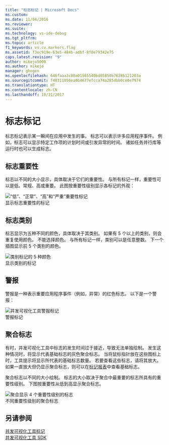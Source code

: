 ```yaml
---
title: "标志标记 | Microsoft Docs"
ms.custom: 
ms.date: 11/04/2016
ms.reviewer: 
ms.suite: 
ms.technology: vs-ide-debug
ms.tgt_pltfrm: 
ms.topic: article
f1_keywords: vs.cv.markers.flag
ms.assetid: f3ec919e-63e5-484b-adbf-8f0e79342e75
caps.latest.revision: "9"
author: mikejo5000
ms.author: mikejo
manager: ghogen
ms.openlocfilehash: 646faaa3c80a01565540bd05850b76286121203a
ms.sourcegitcommit: f40311056ea0b4677efcca74a285dbb0ce0e7974
ms.translationtype: HT
ms.contentlocale: zh-CN
ms.lasthandoff: 10/31/2017
---
```

# <a name="flag-markers"></a>标志标记
标志标记表示某一瞬间在应用中发生的事。 标志可以表示许多应用程序事件。 例如，标志可以显示特定工作项的计划时间或引发异常的时间。 诸如任务并行库等运行时也可以生成标志。  
  
## <a name="flag-importance"></a>标志重要性  
 标志以不同的大小显示，具体取决于它们的重要性。 与所有标记一样，重要性可以是低、常规、高或重要。  此图按重要性级别显示各标记的外观：  
  
 ![“低”、“正常”、“高”和“严重”重要性标记](../profiling/media/cvmarkerimportance.png "CVMarkerImportance")  
显示标志重要性的标记  
  
## <a name="flag-category"></a>标志类别  
 标志显示为五种不同的颜色，具体取决于其类别。 如果有 5 个以上的类别，则会重复使用颜色。 不能选择颜色。 与所有标记一样，类别可以是任意整数。 下一个插图显示前 5 个类别的颜色。  
  
 ![类别标记的 5 种颜色](../profiling/media/cvmarkercategory.png "CVMarkerCategory")  
显示类别的标记  
  
## <a name="alerts"></a>警报  
 警报是一种表示重要应用程序事件（例如，异常）的红色标志。  以下是一个警报：  
  
 ![并发可视化工具警报标记](../profiling/media/cvmarkeralert.png "CVMarkerAlert")  
警报标记  
  
## <a name="aggregation-flags"></a>聚合标志  
 有时，并发可视化工具中标志的发生时间过于接近，导致无法单独绘制。 发生这种情况时，将显示代表基础标志的灰色聚合标志。 当将鼠标指针放在这些图标上时，工具提示将显示所代表的基础标志数量。 若要查看这些标志，请将其放大。 如果一直放大但仍显示聚合标志，则可以在[标记报表](../profiling/markers-report.md)中查看基础标志。  
  
 聚合标志以不同的大小绘制。 标志的大小取决于聚合中最重要的标志所具有的重要性级别。 下图按重要性从低到高显示聚合标志。  
  
 ![聚合显示 4 个重要性级别的标志](../profiling/media/cvmarkeraggregate.png "CVMarkerAggregate")  
不同重要性级别的聚合标志  
  
## <a name="see-also"></a>另请参阅  
 [并发可视化工具标记](../profiling/concurrency-visualizer-markers.md)   
 [并发可视化工具 SDK](../profiling/concurrency-visualizer-sdk.md)
